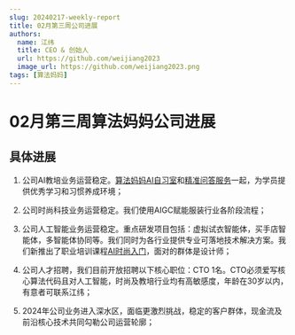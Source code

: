 ```yaml
---
slug: 20240217-weekly-report
title: 02月第三周公司进展
authors:
  name: 江纬
  title: CEO & 创始人
  url: https://github.com/weijiang2023
  image_url: https://github.com/weijiang2023.png
tags: [算法妈妈]
---
```


# 02月第三周算法妈妈公司进展
## 具体进展

1. 公司AI教培业务运营稳定。[算法妈妈AI自习室](https://www.Suanfamama.com/docs/space.for.education)和[精准问答服务](https://www.Suanfamama.com/docs/precise-ir/intro)一起，为学员提供优秀学习和习惯养成环境；

2. 公司时尚科技业务运营稳定。我们使用AIGC赋能服装行业各阶段流程；

3. 公司人工智能业务运营稳定。重点研发项目包括：虚拟试衣智能体，买手店智能体，多智能体协同等。我们同时为各行业提供专业可落地技术解决方案。我们新推出了职业培训课程[AI时尚入门](https://www.Suanfamama.com/docs/fashion.course/)，面对的群体是设计师；

4. 公司人才招聘，我们目前开放招聘以下核心职位：CTO 1名。CTO必须爱写核心算法代码且对人工智能，时尚及教培行业均有高敏感度，年龄在30岁以内，有意者可联系江纬；

5. 2024年公司业务进入深水区，面临更激烈挑战，稳定的客户群体，现金流及前沿核心技术共同勾勒公司运营轮廓；
